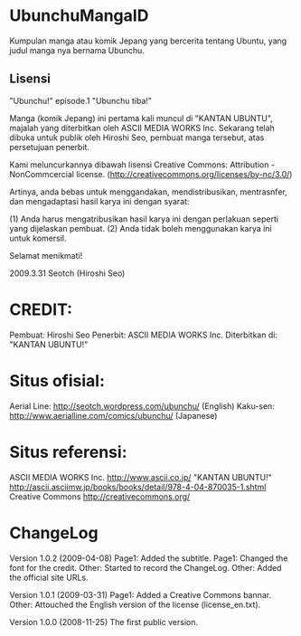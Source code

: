 # UbunchuMangaID
Kumpulan manga atau komik Jepang yang bercerita tentang Ubuntu, yang judul manga nya bernama Ubunchu.


## Lisensi

"Ubunchu!" episode.1 "Ubunchu tiba!"

Manga (komik Jepang) ini pertama kali muncul di "KANTAN UBUNTU", majalah yang diterbitkan oleh ASCII MEDIA WORKS Inc. Sekarang telah dibuka untuk publik oleh Hiroshi Seo, pembuat manga tersebut, atas persetujuan penerbit.

Kami meluncurkannya dibawah lisensi  Creative Commons: Attribution - NonCommcercial license.
(http://creativecommons.org/licenses/by-nc/3.0/)

Artinya, anda bebas untuk menggandakan, mendistribusikan, mentrasnfer, dan mengadaptasi hasil karya ini dengan syarat:

(1) Anda harus mengatribusikan hasil karya ini dengan perlakuan seperti yang dijelaskan pembuat.
(2) Anda tidak boleh menggunakan karya ini untuk komersil.


Selamat menikmati!


2009.3.31 Seotch (Hiroshi Seo)



# CREDIT:
Pembuat: Hiroshi Seo
Penerbit: ASCII MEDIA WORKS Inc.
Diterbitkan di: "KANTAN UBUNTU!"


# Situs ofisial:
Aerial Line: http://seotch.wordpress.com/ubunchu/ (English)
Kaku-sen: http://www.aerialline.com/comics/ubunchu/ (Japanese)


# Situs referensi:
ASCII MEDIA WORKS Inc. http://www.ascii.co.jp/
"KANTAN UBUNTU!" http://ascii.asciimw.jp/books/books/detail/978-4-04-870035-1.shtml
Creative Commons http://creativecommons.org/


# ChangeLog
Version 1.0.2 (2009-04-08)
	Page1: Added the subtitle.
	Page1: Changed the font for the credit.
	Other: Started to record the ChangeLog.
	Other: Added the official site URLs.


Version 1.0.1 (2009-03-31)
	Page1: Added a Creative Commons bannar.
	Other: Attouched the English version of the license (license_en.txt). 

Version 1.0.0 (2008-11-25)
	The first public version.

